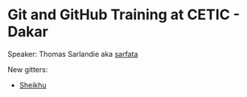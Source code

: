 # Git and GitHub Training at CETIC - Dakar

Speaker: Thomas Sarlandie aka [sarfata](http://twitter.com/sarfata/)

New gitters:

 * [Sheikhu](https://www.github.com/sheikhu)
 
